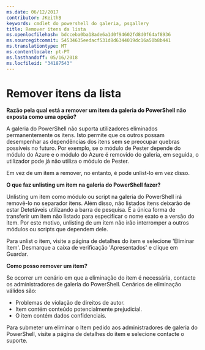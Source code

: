 ```yaml
---
ms.date: 06/12/2017
contributor: JKeithB
keywords: cmdlet do powershell do galeria, psgallery
title: Remover itens da lista
ms.openlocfilehash: bdcceba0ba18ade6a1d0f94602fd8d0f64af8936
ms.sourcegitcommit: 54534635eedacf531d8d6344019dc16a50b8b441
ms.translationtype: MT
ms.contentlocale: pt-PT
ms.lasthandoff: 05/16/2018
ms.locfileid: "34187543"
---
```

# <a name="unlisting-items"></a>Remover itens da lista

**Razão pela qual está a remover um item da galeria do PowerShell não exposta como uma opção?**

A galeria do PowerShell não suporta utilizadores eliminados permanentemente os itens.
Isto permite que os outros possam desempenhar as dependências dos itens sem se preocupar quebras possíveis no futuro.
Por exemplo, se o módulo de Pester depende do módulo do Azure e o módulo do Azure é removido do galeria, em seguida, o utilizador pode já não utiliza o módulo de Pester.

Em vez de um item a remover, no entanto, é pode unlist-lo em vez disso.

**O que faz unlisting um item na galeria do PowerShell fazer?**

Unlisting um item como módulo ou script na galeria do PowerShell irá removê-lo no separador itens. Além disso, não listados itens deixarão de estar Detetáveis utilizando a barra de pesquisa.
É a única forma de transferir um item não listado para especificar o nome exato e a versão do item.
Por este motivo, unlisting de um item não irão interromper a outros módulos ou scripts que dependem dele.

Para unlist o item, visite a página de detalhes do item e selecione 'Eliminar Item'. Desmarque a caixa de verificação 'Apresentados' e clique em Guardar.

**Como posso remover um item?**

Se ocorrer um cenário em que a eliminação do item é necessária, contacte os administradores de galeria do PowerShell.
Cenários de eliminação válidos são:
- Problemas de violação de direitos de autor.
- Item contém conteúdo potencialmente prejudicial.
- O item contém dados confidenciais.

Para submeter um eliminar o Item pedido aos administradores de galeria do PowerShell, visite a página de detalhes do item e selecione contacte o suporte.